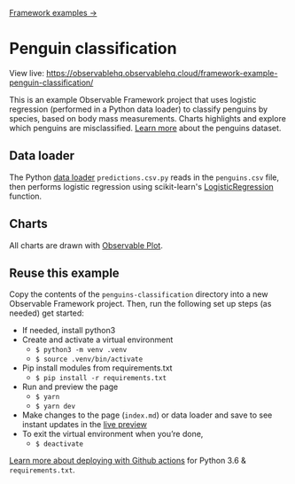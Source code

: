 [Framework examples →](../)

# Penguin classification

View live: <https://observablehq.observablehq.cloud/framework-example-penguin-classification/>

This is an example Observable Framework project that uses logistic regression (performed in a Python data loader) to classify penguins by species, based on body mass measurements. Charts highlights and explore which penguins are misclassified. [Learn more](https://journal.r-project.org/articles/RJ-2022-020/) about the penguins dataset.

## Data loader

The Python [data loader](https://observablehq.com/framework/loaders) `predictions.csv.py` reads in the `penguins.csv` file, then performs logistic regression using scikit-learn's [LogisticRegression](https://scikit-learn.org/stable/modules/generated/sklearn.linear_model.LogisticRegression.html) function.

## Charts

All charts are drawn with [Observable Plot](https://observablehq/com/plot).

## Reuse this example

Copy the contents of the `penguins-classification` directory into a new Observable Framework project. Then, run the following set up steps (as needed) get started:

- If needed, install python3
- Create and activate a virtual environment
  - `$ python3 -m venv .venv`
  - `$ source .venv/bin/activate`
- Pip install modules from requirements.txt
  - `$ pip install -r requirements.txt`
- Run and preview the page
  - `$ yarn`
  - `$ yarn dev`
- Make changes to the page (`index.md`) or data loader and save to see instant updates in the [live preview](https://observablehq.com/framework/getting-started#test-live-preview)
- To exit the virtual environment when you’re done,
  - `$ deactivate`

[Learn more about deploying with Github actions](https://docs.github.com/en/actions/automating-builds-and-tests/building-and-testing-python#requirements-file) for Python 3.6 & `requirements.txt`.
